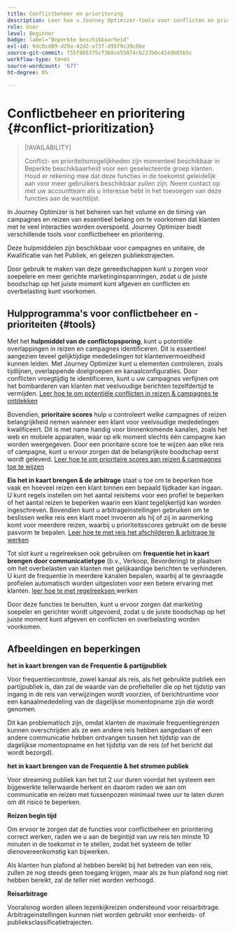 ```yaml
---
title: Conflictbeheer en prioritering
description: Leer hoe u Journey Optimizer-tools voor conflicten en prioritering kunt gebruiken.
role: User
level: Beginner
badge: label="Beperkte beschikbaarheid"
exl-id: 9dc0cd89-d29a-42d2-a73f-d95f9c39c86e
source-git-commit: f55f985375cf360ce55074cb227b6c424db05b5c
workflow-type: tm+mt
source-wordcount: '677'
ht-degree: 0%

---
```


# Conflictbeheer en prioritering {#conflict-prioritization}

>[!AVAILABILITY]
>
>Conflict- en prioriteitsmogelijkheden zijn momenteel beschikbaar in Beperkte beschikbaarheid voor een geselecteerde groep klanten. Houd er rekening mee dat deze functies in de toekomst geleidelijk aan voor meer gebruikers beschikbaar zullen zijn. Neem contact op met uw accountteam als u interesse hebt in het toevoegen van deze functies aan de wachtlijst.

In Journey Optimizer is het beheren van het volume en de timing van campagnes en reizen van essentieel belang om te voorkomen dat klanten met te veel interacties worden overspoeld. Journey Optimizer biedt verschillende tools voor conflictbeheer en prioritering.

Deze hulpmiddelen zijn beschikbaar voor campagnes en unitaire, de Kwalificatie van het Publiek, en gelezen publiekstrajecten.

Door gebruik te maken van deze gereedschappen kunt u zorgen voor soepelere en meer gerichte marketinginspanningen, zodat u de juiste boodschap op het juiste moment kunt afgeven en conflicten en overbelasting kunt voorkomen.

## Hulpprogramma&#39;s voor conflictbeheer en -prioriteiten {#tools}

Met het **hulpmiddel van de conflictopsporing**, kunt u potentiële overlappingen in reizen en campagnes identificeren. Dit is essentieel aangezien teveel gelijktijdige mededelingen tot klantenvermoeidheid kunnen leiden. Met Journey Optimizer kunt u elementen controleren, zoals tijdlijnen, overlappende doelgroepen en kanaalconfiguraties. Door conflicten vroegtijdig te identificeren, kunt u uw campagnes verfijnen om het bombarderen van klanten met veelvoudige berichten tezelfdertijd te vermijden. [ Leer hoe te om potentiële conflicten in reizen &amp; campagnes te ontdekken ](conflicts.md)

Bovendien, **prioritaire scores** hulp u controleert welke campagnes of reizen belangrijkheid nemen wanneer een klant voor veelvoudige mededelingen kwalificeert. Dit is met name handig voor binnenkomende kanalen, zoals het web en mobiele apparaten, waar op elk moment slechts één campagne kan worden weergegeven. Door een prioritaire score toe te wijzen aan elke reis of campagne, kunt u ervoor zorgen dat de belangrijkste boodschap eerst wordt geleverd. [ Leer hoe te om prioritaire scores aan reizen &amp; campagnes toe te wijzen ](priority-scores.md)

**Eis het in kaart brengen &amp; de arbitrage** staat u toe om te beperken hoe vaak en hoeveel reizen een klant binnen een bepaald tijdkader kan ingaan. U kunt regels instellen om het aantal reisitems voor een profiel te beperken of het aantal reizen te beperken waarin een klant tegelijkertijd kan worden ingeschreven. Bovendien kunt u arbitrageinstellingen gebruiken om te beslissen welke reis een klant moet invoeren als hij of zij in aanmerking komt voor meerdere reizen, waarbij u prioriteitsscores gebruikt om de beste pasvorm te bepalen. [ Leer hoe te met reis het afschilderen &amp; arbitrage te werken ](journey-capping.md)

Tot slot kunt u regelreeksen ook gebruiken om **frequentie het in kaart brengen door communicatietype** (b.v., Verkoop, Bevordering) te plaatsen om het overbelasten van klanten met gelijkaardige berichten te verhinderen. U kunt de frequentie in meerdere kanalen bepalen, waarbij al te gevraagde profielen automatisch worden uitgesloten voor een betere ervaring met klanten. [ leer hoe te met regelreeksen ](../configuration/rule-sets.md) werken</li></ul>

Door deze functies te benutten, kunt u ervoor zorgen dat marketing soepeler en gerichter wordt uitgevoerd, zodat u de juiste boodschap op het juiste moment kunt afgeven en conflicten en overbelasting worden voorkomen.

## Afbeeldingen en beperkingen

**het in kaart brengen van de Frequentie &amp; partijpubliek**

Voor frequentiecontrole, zowel kanaal als reis, als het gebruikte publiek een partijpubliek is, dan zal de waarde van de profielteller die op het tijdstip van ingang in de reis van verwijzingen wordt voorzien, of berichtruntime voor een kanaalmededeling van de dagelijkse momentopname zijn die wordt genomen.

Dit kan problematisch zijn, omdat klanten de maximale frequentiegrenzen kunnen overschrijden als ze een andere reis hebben aangedaan of een andere communicatie hebben ontvangen tussen het tijdstip van de dagelijkse momentopname en het tijdstip van de reis (of het bericht dat wordt bezorgd).

**het in kaart brengen van de Frequentie &amp; het stromen publiek**

Voor streaming publiek kan het tot 2 uur duren voordat het systeem een bijgewerkte tellerwaarde herkent en daarom raden we aan om communicatie en reizen met tussenpozen minimaal twee uur te laten duren om dit risico te beperken.

**Reizen begin tijd**

Om ervoor te zorgen dat de functies voor conflictbeheer en prioritering correct werken, raden we u aan de begintijd van uw reis ten minste 10 minuten in de toekomst in te stellen, zodat het systeem de teller dienovereenkomstig kan bijwerken.

Als klanten hun plafond al hebben bereikt bij het betreden van een reis, zullen ze nog steeds geen toegang krijgen, maar als ze hun plafond nog niet hebben bereikt, zal de teller niet worden verhoogd.

**Reisarbitrage**

Vooralsnog worden alleen lezenkijkreizen ondersteund voor reisarbitrage. Arbitrageinstellingen kunnen niet worden gebruikt voor eenheids- of publieksclassificatietrajecten.
